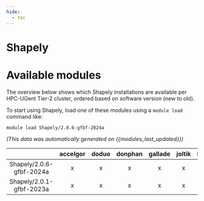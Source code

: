 ```yaml
---
hide:
  - toc
---
```


Shapely
=======

# Available modules


The overview below shows which Shapely installations are available per HPC-UGent Tier-2 cluster, ordered based on software version (new to old).

To start using Shapely, load one of these modules using a `module load` command like:

```shell
module load Shapely/2.0.6-gfbf-2024a
```

*(This data was automatically generated on {{modules_last_updated}})*

| |accelgor|doduo|donphan|gallade|joltik|litleo|shinx|
| :---: | :---: | :---: | :---: | :---: | :---: | :---: | :---: |
|Shapely/2.0.6-gfbf-2024a|x|x|x|x|x|x|x|
|Shapely/2.0.1-gfbf-2023a|x|x|x|x|x|x|x|
